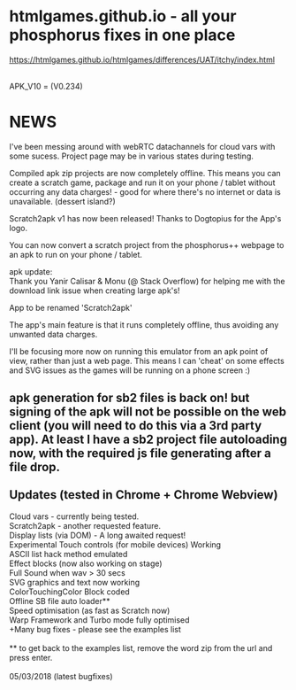 # htmlgames.github.io - all your phosphorus fixes in one place
<a>https://htmlgames.github.io/htmlgames/differences/UAT/itchy/index.html</a>
<br>
<br>

APK_V10 = (V0.234)

NEWS
====

I've been messing around with webRTC datachannels for cloud vars with some sucess. Project page may be in various states during testing.

Compiled apk zip projects are now completely offline. This means you can create a scratch game, package and run it on your phone / tablet without occurring any data charges! - good for where there's no internet or data is unavailable. (dessert island?)

Scratch2apk v1 has now been released! Thanks to Dogtopius for the App's logo.

You can now convert a scratch project from the phosphorus++ webpage to an apk to run on your phone / tablet.

apk update:<br>Thank you Yanir Calisar & Monu (@ Stack Overflow) for helping me with the download link issue when creating large apk's!

App to be renamed 'Scratch2apk'

The app's main feature is that it runs completely offline, thus avoiding any unwanted data charges.

I'll be focusing more now on running this emulator from an apk point of view, rather than just a web page. This means I can 'cheat' on some effects and SVG issues as the games will be running on a phone screen :)

apk generation for sb2 files is back on! but signing of the apk will not be possible on the web client (you will need to do this via a 3rd party app). At least I have a sb2 project file autoloading now, with the required js file generating after a file drop.
<br><br>
Updates (tested in Chrome + Chrome Webview)
-------------------------------------------

Cloud vars - currently being tested.<br>
Scratch2apk - another requested feature.<br>
Display lists (via DOM) - A long awaited request!<br>
Experimental Touch controls (for mobile devices) Working<br>
ASCII list hack method emulated<br>
Effect blocks (now also working on stage)<br>
Full Sound when wav > 30 secs<br>
SVG graphics and text now working<br>
ColorTouchingColor Block coded<br>
Offline SB file auto loader**<br>
Speed optimisation (as fast as Scratch now)<br>
Warp Framework and Turbo mode fully optimised<br>
+Many bug fixes - please see the examples list<br>
<br>
** to get back to the examples list, remove the word zip from the url and press enter.
<br><br>
05/03/2018 (latest bugfixes)
